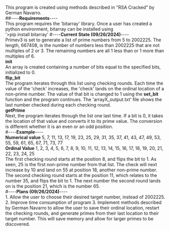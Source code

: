 This program is created using methods described in "RSA Cracked" by German Navarro.<br/>
##----**Requirements**----<br/>
This program requires the 'bitarray' library. Once a user has created a python environment, bitarray
can be installed using<br/>
'>pip install bitarray'
#----**Current State (09/26/2024)**----<br/>
Primev3 is set to generate a list of prime numbers from 5 to 2002225.
The length, 667408, is the number of numbers less than 2002225 that are not multiples of 2 or 3.
The remaining numbers are all 1 less than or 1 more than multiples of 6.<br/>
__init__<br/>
An array is created containing a number of bits equal to the specified bits, initialized to 0.<br/>
**flip_bit**<br/>
The program iterates through this list using checking rounds. Each time the value of the 'check'
increases, the 'check' lands on the ordinal location of a non-prime number. The value of that bit is changed to 1
using the **set_bit** function
and the program continues. The 'arrayX_output.txt' file shows the last number checked during each checking round.<br/>
**getPrime**<br/>
Next, the program iterates through the list one last time. If a bit is 0,
it takes the location of that value and converts it to its prime value. The conversion is different whether it is
an even or an odd position.<br/>
#----**Example**----<br/>
**Numerical value** 5, 7, 11, 13, 17, 19, 23, 25, 29, 31, 35, 37, 41, 43, 47, 49, 53, 55, 59, 61, 65, 67, 71, 73, 77<br/>
**Ordinal Value**   1, 2,  3,  4,  5,  6,  7,  8,  9, 10, 11, 12, 13, 14, 15, 16, 17, 18, 19, 20, 21, 22, 23, 24, 25<br/>
The first checking round starts at the position 8, and flips the bit to 1. As seen, 25 is the first
non-prime number from that list. The check will next increase by 10 and land on 55 at position 18, another non-prime number.
The second checking round starts at the position 11, which relates to the number 35, and flips the bit to 1. The next number
the second round lands on is the position 21, which is the number 65.<br/>
#----**Plans (09/26/2024)**----<br/>
1.
Allow the user to choose their desired target number, instead of 2002225.
2.
Improve time consumption of program
3.
Implement methods described by German Navarro to allow the user to save their ordinal location,
restart the checking rounds, and generate primes from their last location to their target number.
This will save memory and allow for larger primes to be discovered.
